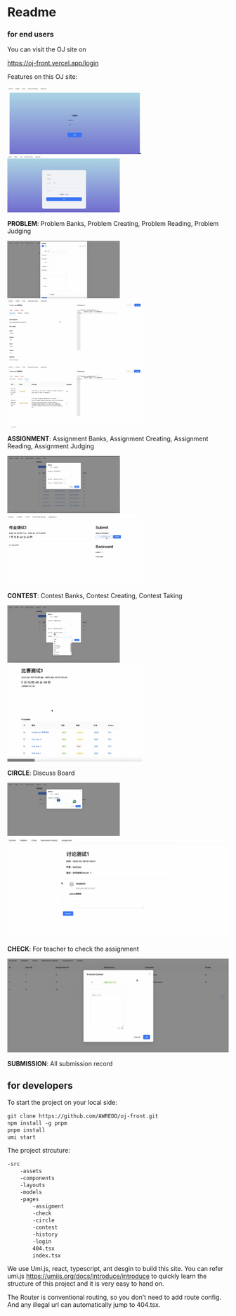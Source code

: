 # Readme

### for end users

You can visit the OJ site on 

https://oj-front.vercel.app/login

Features on this OJ site:

<img src="./pics/login.png" alt="截屏2023-06-01 17.56.24" style="zoom:30%;" />

<img src="./pics/register.png" alt="register" style="zoom: 25%;" />

**PROBLEM**: Problem Banks, Problem Creating, Problem Reading, Problem Judging

<img src="./image/add_problem.png" alt="add_problem" style="zoom:25%;" />

<img src="./pics/problem.png" alt="截屏2023-06-01 17.50.48" style="zoom:30%;" />

<img src="./pics/judge.png" alt="截屏2023-06-01 17.59.37" style="zoom:30%;" />

**ASSIGNMENT**: Assignment Banks, Assignment Creating, Assignment Reading, Assignment Judging

<img src="./image/add_ass.png" alt="add_ass" style="zoom:25%;" />

<img src="./pics/assignment.png" alt="截屏2023-06-01 17.59.37" style="zoom:30%;" />

**CONTEST**: Contest Banks, Contest Creating, Contest Taking

<img src="./image/add_contest.png" alt="add_contest" style="zoom:25%;" />

<img src="./pics/contest.png" alt="截屏2023-06-01 17.59.05" style="zoom:30%;" />

**CIRCLE**: Discuss Board



<img src="./image/add_dis.png" alt="add_dis" style="zoom:25%;" />

<img src="./pics/discussion.png" alt="截屏2023-06-01 18.00.26" style="zoom:50%;" />

**CHECK**: For teacher to check the assignment

<img src="./pics/check.png" alt="截屏2023-06-01 18.00.26" style="zoom:50%;" />

**SUBMISSION**: All submission record

## for developers

To start the project on your local side:

```
git clone https://github.com/AWREDD/oj-front.git
npm install -g pnpm
pnpm install
umi start
```

The project strcuture:

```
-src
	-assets
	-components
	-layouts
	-models
	-pages
		-assigment
		-check
		-circle
		-contest
		-history
		-login
		404.tsx
		index.tsx
```

We use Umi.js, react, typescript, ant desgin to build this site. You can refer umi.js https://umijs.org/docs/introduce/introduce to quickly learn the structure of this project and it is very easy to hand on.

The Router is conventional routing, so you don't need to add route config. And any illegal url can automatically jump to 404.tsx.

